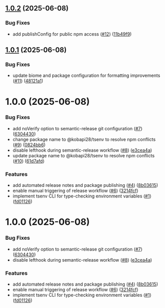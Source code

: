 ## [1.0.2](https://github.com/kobapi28/tsenv/compare/v1.0.1...v1.0.2) (2025-06-08)


### Bug Fixes

* add publishConfig for public npm access ([#12](https://github.com/kobapi28/tsenv/issues/12)) ([11b49f9](https://github.com/kobapi28/tsenv/commit/11b49f97429aa1e5e6fe5fdc4c0ae6c187fb6cce))

## [1.0.1](https://github.com/kobapi28/tsenv/compare/v1.0.0...v1.0.1) (2025-06-08)


### Bug Fixes

* update biome and package configuration for formatting improvements ([#11](https://github.com/kobapi28/tsenv/issues/11)) ([48121a1](https://github.com/kobapi28/tsenv/commit/48121a170b10b8abf33787858bbd0a0f25ab55d1))

# 1.0.0 (2025-06-08)


### Bug Fixes

* add noVerify option to semantic-release git configuration ([#7](https://github.com/kobapi28/tsenv/issues/7)) ([6304430](https://github.com/kobapi28/tsenv/commit/6304430aa89b65a4b86a354bdbb587c54ad2eda2))
* change package name to @kobapi28/tsenv to resolve npm conflicts ([#9](https://github.com/kobapi28/tsenv/issues/9)) ([0824bb6](https://github.com/kobapi28/tsenv/commit/0824bb65478b5a71caf734d195baf199f548cfe1))
* disable lefthook during semantic-release workflow ([#8](https://github.com/kobapi28/tsenv/issues/8)) ([e3cea4a](https://github.com/kobapi28/tsenv/commit/e3cea4ae89fa963285de78079a8df5c68113b81b))
* update package name to @kobapi28/tsenv to resolve npm conflicts ([#10](https://github.com/kobapi28/tsenv/issues/10)) ([61d7afd](https://github.com/kobapi28/tsenv/commit/61d7afd30b2aa35a593704c1745700cc4c7c0304))


### Features

* add automated release notes and package publishing ([#4](https://github.com/kobapi28/tsenv/issues/4)) ([8b03615](https://github.com/kobapi28/tsenv/commit/8b036151b381fbb5c0a8caf9f2d6ef921c966fc7))
* enable manual triggering of release workflow ([#6](https://github.com/kobapi28/tsenv/issues/6)) ([3214fcf](https://github.com/kobapi28/tsenv/commit/3214fcf01532ecde6b8a8fd4e548dc64134a025b))
* implement tsenv CLI for type-checking environment variables ([#1](https://github.com/kobapi28/tsenv/issues/1)) ([fd01126](https://github.com/kobapi28/tsenv/commit/fd01126e1d40e47d90154bb297368b086824da6a))

# 1.0.0 (2025-06-08)


### Bug Fixes

* add noVerify option to semantic-release git configuration ([#7](https://github.com/kobapi28/tsenv/issues/7)) ([6304430](https://github.com/kobapi28/tsenv/commit/6304430aa89b65a4b86a354bdbb587c54ad2eda2))
* disable lefthook during semantic-release workflow ([#8](https://github.com/kobapi28/tsenv/issues/8)) ([e3cea4a](https://github.com/kobapi28/tsenv/commit/e3cea4ae89fa963285de78079a8df5c68113b81b))


### Features

* add automated release notes and package publishing ([#4](https://github.com/kobapi28/tsenv/issues/4)) ([8b03615](https://github.com/kobapi28/tsenv/commit/8b036151b381fbb5c0a8caf9f2d6ef921c966fc7))
* enable manual triggering of release workflow ([#6](https://github.com/kobapi28/tsenv/issues/6)) ([3214fcf](https://github.com/kobapi28/tsenv/commit/3214fcf01532ecde6b8a8fd4e548dc64134a025b))
* implement tsenv CLI for type-checking environment variables ([#1](https://github.com/kobapi28/tsenv/issues/1)) ([fd01126](https://github.com/kobapi28/tsenv/commit/fd01126e1d40e47d90154bb297368b086824da6a))
